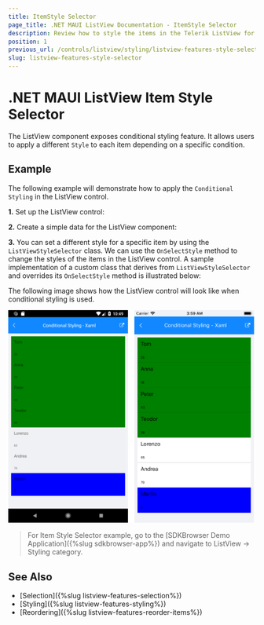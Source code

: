 ```yaml
---
title: ItemStyle Selector
page_title: .NET MAUI ListView Documentation - ItemStyle Selector
description: Review how to style the items in the Telerik ListView for .NET MAUI by using style selector.
position: 1
previous_url: /controls/listview/styling/listview-features-style-selector
slug: listview-features-style-selector
---
```


# .NET MAUI ListView Item Style Selector

The ListView component exposes conditional styling feature. It allows users to apply a different `Style` to each item depending on a specific condition.

## Example

The following example will demonstrate how to apply the `Conditional Styling` in the ListView control. 

**1.** Set up the ListView control:

<snippet id='listview-styleselector-listview-xaml'/>

**2.** Create a simple data for the ListView component:

<snippet id='listview-styleselector-source'/>

**3.** You can set a different style for a specific item by using the `ListViewStyleSelector` class. We can use the `OnSelectStyle` method to change the styles of the items in the ListView control. A sample implementation of a custom class that derives from `ListViewStyleSelector` and overrides its `OnSelectStyle` method is illustrated below:

 <snippet id='listview-features-onselectstyle'/>

The following image shows how the ListView control will look like when conditional styling is used.

![ListView Style Selector](../images/listview-features-style-selector.png "Style Selector")

> For Item Style Selector example, go to the [SDKBrowser Demo Application]({%slug sdkbrowser-app%}) and navigate to ListView -> Styling category.

## See Also

- [Selection]({%slug listview-features-selection%})
- [Styling]({%slug listview-features-styling%})
- [Reordering]({%slug listview-features-reorder-items%})

